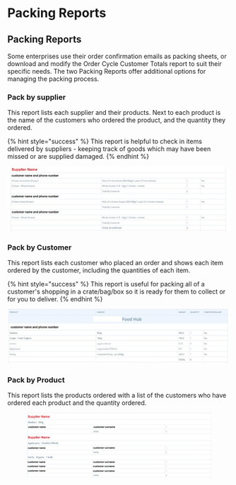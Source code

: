 # Packing Reports

## Packing Reports

Some enterprises use their order confirmation emails as packing sheets, or download and modify the Order Cycle Customer Totals report to suit their specific needs. The two Packing Reports offer additional options for managing the packing process.

### **Pack by supplier**

This report lists each supplier and their products. Next to each product is the name of the customers who ordered the product, and the quantity they ordered.&#x20;

{% hint style="success" %}
This report is helpful to check in items delivered by suppliers - keeping track of goods which may have been missed or are supplied damaged.
{% endhint %}

![Pack by Supplier Report](<../../.gitbook/assets/pack by supplier.jpg>)

### **Pack by Customer**&#x20;

This report lists each customer who placed an order and shows each item ordered by the customer, including the quantities of each item.&#x20;

{% hint style="success" %}
This report is useful for packing all of a customer's shopping in a crate/bag/box so it is ready for them to collect or for you to deliver.
{% endhint %}

![Pack by Customer Report](<../../.gitbook/assets/pack by customer.jpg>)

### Pack by Product

This report lists the products ordered with a list of the customers who have ordered each product and the quantity ordered.

<figure><img src="../../.gitbook/assets/pack by product.jpg" alt=""><figcaption></figcaption></figure>

